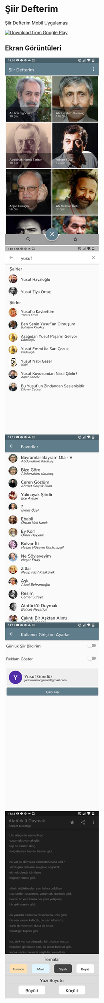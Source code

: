 # Şiir Defterim

Şiir Defterim Mobil Uygulaması

[<img src="https://play.google.com/intl/en_us/badges/images/generic/en_badge_web_generic.png"
      alt="Download from Google Play"
      height="80">](https://play.google.com/store/apps/details?id=com.ygunduz.siirdefterim)

## Ekran Görüntüleri
<img src="screenshots/1.png" alt="Ekran Görüntütü 1" width="300px">
<img src="screenshots/2.png" alt="Ekran Görüntütü 2" width="300px">
<img src="screenshots/3.png" alt="Ekran Görüntütü 3" width="300px">
<img src="screenshots/4.png" alt="Ekran Görüntütü 4" width="300px">
<img src="screenshots/5.png" alt="Ekran Görüntütü 5" width="300px">